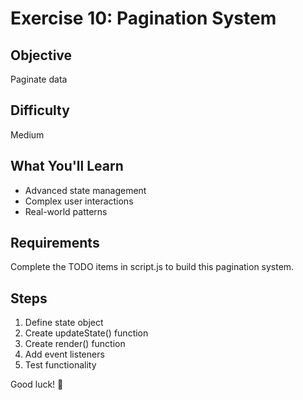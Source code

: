 # Exercise 10: Pagination System

## Objective
Paginate data

## Difficulty
Medium

## What You'll Learn
- Advanced state management
- Complex user interactions
- Real-world patterns

## Requirements
Complete the TODO items in script.js to build this pagination system.

## Steps
1. Define state object
2. Create updateState() function
3. Create render() function
4. Add event listeners
5. Test functionality

Good luck! 🚀
